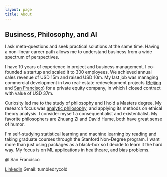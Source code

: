 ```yaml
---
layout: page
title: About
---
```


## Business, Philosophy, and AI

I ask meta-questions and seek practical solutions at the same time. Having a non-linear career path allows me to understand business from a wide spectrum of perspectives.

I have 10 years of experience in project and business management. I co-founded a startup and scaled it to 300 employees. We achieved annual sales revenue of USD 15m and raised USD 10m. My last job was managing commercial development in two real-estate redevelopment projects ([Beijing](https://steinberghart.com/hospitality/bei-zhaolong/) and [San Francisco](https://steinberghart.com/hospitality/bei-hotel-sanfrancisco/)) for a private equity company, in which I closed contract with value of USD 37m.

Curiosity led me to the study of philosophy and I hold a Masters degree. My research focus was [analytic philosophy](https://en.wikipedia.org/wiki/Analytic_philosophy), and applying its methods on ethical theory analysis. I consider myself a consequentialist and existentialist. My favorite philosophers are Zhuang Zi and David Hume, both have great sense of humor.

I'm self-studying statistical learning and machine learning by reading and taking graduate courses through the Stanford Non-Degree program. I want more than just using packages as a black-box so I decide to learn it the hard way. My focus is on ML applications in healthcare, and bias problems.

@ San Francisco

[Linkedin](https://www.linkedin.com/in/junecpy/)
Gmail: tumbledrycold
